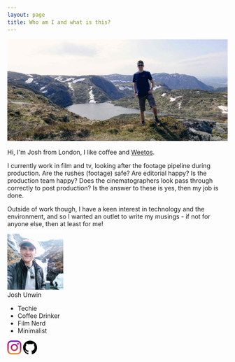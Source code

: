 ```yaml
---
layout: page
title: Who am I and what is this?
---
```


![About Me Banner](/assets/img/static/about-me-banner.jpg)

Hi, I'm Josh from London, I like coffee and [Weetos](https://www.weetabixfoodcompany.co.uk/our-brands/weetos).

I currently work in film and tv, looking after the footage pipeline during production. Are the rushes (footage) safe? Are editorial happy? Is the production team happy? Does the cinematographers look pass through correctly to post production? Is the answer to these is yes, then my job is done.

Outside of work though, I have a keen interest in technology and the environment, and so I wanted an outlet to write my musings - if not for anyone else, then at least  for me!


<div class="page-content">
<div class="contact-card">
      <div class="profile-photo-container">
        <img id="profile-photo" src="/assets/img/static/profile-photo.jpg" width="128px" />
      </div>
      <div class="contact-info">
        <contact-header>Josh Unwin</contact-header>
          <ul class="contact-card-list">
            <li class="contact-body">Techie</li>
            <li class="contact-body">Coffee Drinker</li>
            <li class="contact-body">Film Nerd</li>
            <li class="contact-body">Minimalist</li>
          </ul>
        <div class="social-icons-contact-card">
          <a href="https://www.instagram.com/joshunwin/" target="_blank"><img id="social-icon" src="/assets/img/static/instagram.png" width="32px" /></a>
          <a href="https://www.github.com/joshunwin/" target="_blank"><img id='social-icon' src="/assets/img/static/github.png" width="32px" /></a>
        </div>
      </div>
</div>
</div>
